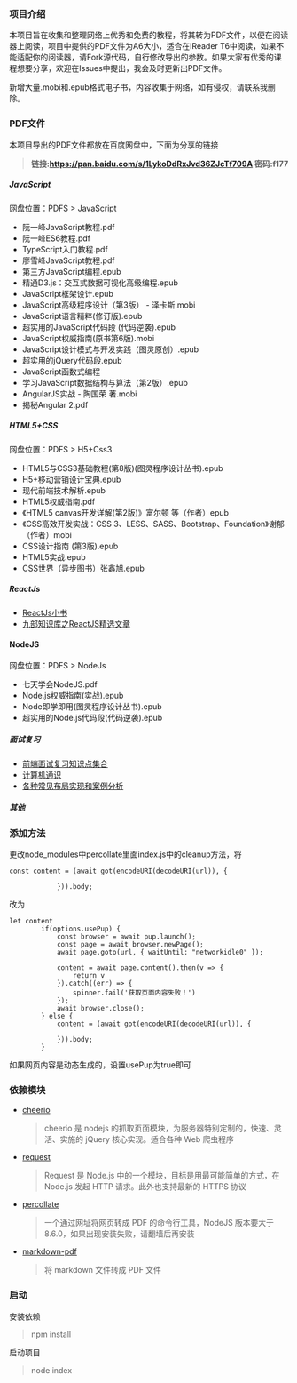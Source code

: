 ### 项目介绍
本项目旨在收集和整理网络上优秀和免费的教程，将其转为PDF文件，以便在阅读器上阅读，项目中提供的PDF文件为A6大小，适合在IReader T6中阅读，如果不能适配你的阅读器，请Fork源代码，自行修改导出的参数。如果大家有优秀的课程想要分享，欢迎在Issues中提出，我会及时更新出PDF文件。

新增大量.mobi和.epub格式电子书，内容收集于网络，如有侵权，请联系我删除。
### PDF文件
本项目导出的PDF文件都放在百度网盘中，下面为分享的链接
> **链接:https://pan.baidu.com/s/1LykoDdRxJvd36ZJcTf709A  密码:f177**
##### JavaScript
网盘位置：PDFS > JavaScript
* 阮一峰JavaScript教程.pdf
* 阮一峰ES6教程.pdf
* TypeScript入门教程.pdf
* 廖雪峰JavaScript教程.pdf
* 第三方JavaScript编程.epub
* 精通D3.js：交互式数据可视化高级编程.epub
* JavaScript框架设计.epub
* JavaScript高级程序设计（第3版） - 泽卡斯.mobi
* JavaScript语言精粹(修订版).epub
* 超实用的JavaScript代码段 (代码逆袭).epub
* JavaScript权威指南(原书第6版).mobi
* JavaScript设计模式与开发实践（图灵原创）.epub
* 超实用的jQuery代码段.epub
* JavaScript函数式编程
* 学习JavaScript数据结构与算法（第2版）.epub
* AngularJS实战 - 陶国荣 著.mobi
* 揭秘Angular 2.pdf

##### HTML5+CSS
网盘位置：PDFS > H5+Css3
* HTML5与CSS3基础教程(第8版)(图灵程序设计丛书).epub
* H5+移动营销设计宝典.epub
* 现代前端技术解析.epub
* HTML5权威指南.pdf
* 《HTML5 canvas开发详解(第2版)》富尔顿 等（作者）epub
* 《CSS高效开发实战：CSS 3、LESS、SASS、Bootstrap、Foundation》谢郁（作者）mobi
* CSS设计指南 (第3版).epub
* HTML5实战.epub
* CSS世界（异步图书）张鑫旭.epub


##### ReactJs
* [ReactJs小书](https://pan.baidu.com/s/1LykoDdRxJvd36ZJcTf709A)
* [九部知识库之ReactJS精选文章](https://pan.baidu.com/s/1LykoDdRxJvd36ZJcTf709A)

#### NodeJS
网盘位置：PDFS > NodeJs
* 七天学会NodeJS.pdf
* Node.js权威指南(实战).epub
* Node即学即用(图灵程序设计丛书).epub
* 超实用的Node.js代码段(代码逆袭).epub


##### 面试复习
* [前端面试复习知识点集合](https://pan.baidu.com/s/1LykoDdRxJvd36ZJcTf709A)
* [计算机通识](https://pan.baidu.com/s/1LykoDdRxJvd36ZJcTf709A)
* [各种常见布局实现和案例分析](https://pan.baidu.com/s/1LykoDdRxJvd36ZJcTf709A)

##### 其他
### 添加方法
更改node_modules中percollate里面index.js中的cleanup方法，将
```
const content = (await got(encodeURI(decodeURI(url)), {
				 
			})).body;
```
改为
```
let content
		if(options.usePup) {
			const browser = await pup.launch();
			const page = await browser.newPage();
			await page.goto(url, { waitUntil: "networkidle0" });
		
			content = await page.content().then(v => {
				return v
			}).catch((err) => {
				spinner.fail('获取页面内容失败！')
			});
			await browser.close();
		} else {
			content = (await got(encodeURI(decodeURI(url)), {
				 
			})).body;
		}
```
如果网页内容是动态生成的，设置usePup为true即可
### 依赖模块

- [cheerio](https://www.npmjs.com/package/cheerio)
  > cheerio 是 nodejs 的抓取页面模块，为服务器特别定制的，快速、灵活、实施的 jQuery 核心实现。适合各种 Web 爬虫程序
- [request](https://www.npmjs.com/package/request)
  > Request 是 Node.js 中的一个模块，目标是用最可能简单的方式，在 Node.js 发起 HTTP 请求。此外也支持最新的 HTTPS 协议
- [percollate](https://github.com/danburzo/percollate)
  > 一个通过网址将网页转成 PDF 的命令行工具，NodeJS 版本要大于 8.6.0，如果出现安装失败，请翻墙后再安装
- [markdown-pdf](https://www.npmjs.com/package/markdown-pdf)
  > 将 markdown 文件转成 PDF 文件

 ### 启动
 安装依赖
 > npm install 

启动项目
 > node index

 
